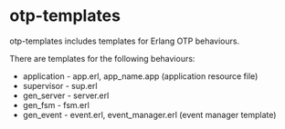 otp-templates
======

otp-templates includes templates for Erlang OTP behaviours.

There are templates for the following behaviours:
* application - app.erl, app_name.app (application resource file)
* supervisor - sup.erl
* gen_server - server.erl
* gen_fsm - fsm.erl
* gen_event - event.erl, event_manager.erl (event manager template)
